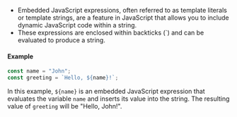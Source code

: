 - Embedded JavaScript expressions, often referred to as template literals or template strings, are a feature in JavaScript that allows you to include dynamic JavaScript code within a string.
- These expressions are enclosed within backticks (`) and can be evaluated to produce a string.

#### Example 
```js
const name = "John";
const greeting = `Hello, ${name}!`;
```
In this example, `${name}` is an embedded JavaScript expression that evaluates the variable `name` and inserts its value into the string. The resulting value of `greeting` will be "Hello, John!".